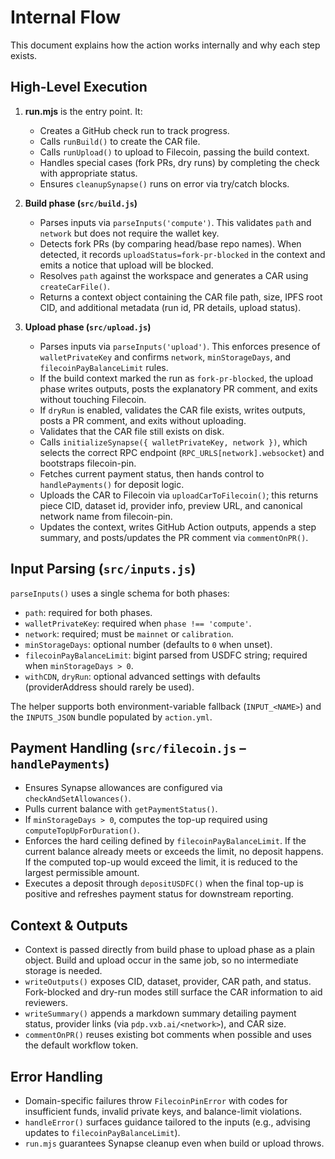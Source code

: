 # Internal Flow

This document explains how the action works internally and why each step exists.

## High-Level Execution

1. **run.mjs** is the entry point. It:
   - Creates a GitHub check run to track progress.
   - Calls `runBuild()` to create the CAR file.
   - Calls `runUpload()` to upload to Filecoin, passing the build context.
   - Handles special cases (fork PRs, dry runs) by completing the check with appropriate status.
   - Ensures `cleanupSynapse()` runs on error via try/catch blocks.

2. **Build phase (`src/build.js`)**
   - Parses inputs via `parseInputs('compute')`. This validates `path` and `network` but does not require the wallet key.
   - Detects fork PRs (by comparing head/base repo names). When detected, it records `uploadStatus=fork-pr-blocked` in the context and emits a notice that upload will be blocked.
   - Resolves `path` against the workspace and generates a CAR using `createCarFile()`.
   - Returns a context object containing the CAR file path, size, IPFS root CID, and additional metadata (run id, PR details, upload status).

3. **Upload phase (`src/upload.js`)**
   - Parses inputs via `parseInputs('upload')`. This enforces presence of `walletPrivateKey` and confirms `network`, `minStorageDays`, and `filecoinPayBalanceLimit` rules.
   - If the build context marked the run as `fork-pr-blocked`, the upload phase writes outputs, posts the explanatory PR comment, and exits without touching Filecoin.
   - If `dryRun` is enabled, validates the CAR file exists, writes outputs, posts a PR comment, and exits without uploading.
   - Validates that the CAR file still exists on disk.
   - Calls `initializeSynapse({ walletPrivateKey, network })`, which selects the correct RPC endpoint (`RPC_URLS[network].websocket`) and bootstraps filecoin-pin.
   - Fetches current payment status, then hands control to `handlePayments()` for deposit logic.
   - Uploads the CAR to Filecoin via `uploadCarToFilecoin()`; this returns piece CID, dataset id, provider info, preview URL, and canonical network name from filecoin-pin.
   - Updates the context, writes GitHub Action outputs, appends a step summary, and posts/updates the PR comment via `commentOnPR()`.

## Input Parsing (`src/inputs.js`)

`parseInputs()` uses a single schema for both phases:
- `path`: required for both phases.
- `walletPrivateKey`: required when `phase !== 'compute'`.
- `network`: required; must be `mainnet` or `calibration`.
- `minStorageDays`: optional number (defaults to `0` when unset).
- `filecoinPayBalanceLimit`: bigint parsed from USDFC string; required when `minStorageDays > 0`.
- `withCDN`, `dryRun`: optional advanced settings with defaults (providerAddress should rarely be used).

The helper supports both environment-variable fallback (`INPUT_<NAME>`) and the `INPUTS_JSON` bundle populated by `action.yml`.

## Payment Handling (`src/filecoin.js` – `handlePayments`)

- Ensures Synapse allowances are configured via `checkAndSetAllowances()`.
- Pulls current balance with `getPaymentStatus()`.
- If `minStorageDays > 0`, computes the top-up required using `computeTopUpForDuration()`.
- Enforces the hard ceiling defined by `filecoinPayBalanceLimit`. If the current balance already meets or exceeds the limit, no deposit happens. If the computed top-up would exceed the limit, it is reduced to the largest permissible amount.
- Executes a deposit through `depositUSDFC()` when the final top-up is positive and refreshes payment status for downstream reporting.

## Context & Outputs

- Context is passed directly from build phase to upload phase as a plain object. Build and upload occur in the same job, so no intermediate storage is needed.
- `writeOutputs()` exposes CID, dataset, provider, CAR path, and status. Fork-blocked and dry-run modes still surface the CAR information to aid reviewers.
- `writeSummary()` appends a markdown summary detailing payment status, provider links (via `pdp.vxb.ai/<network>`), and CAR size.
- `commentOnPR()` reuses existing bot comments when possible and uses the default workflow token.

## Error Handling

- Domain-specific failures throw `FilecoinPinError` with codes for insufficient funds, invalid private keys, and balance-limit violations.
- `handleError()` surfaces guidance tailored to the inputs (e.g., advising updates to `filecoinPayBalanceLimit`).
- `run.mjs` guarantees Synapse cleanup even when build or upload throws.

